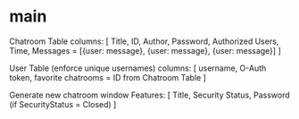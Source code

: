 # main

Chatroom Table
columns: [ Title, ID, Author, Password, Authorized Users, Time, Messages = [{user: message}, {user: message}, {user: message}] ]

User Table (enforce unique usernames)
columns: [ username, O-Auth token, favorite chatrooms = ID from Chatroom Table ]



Generate new chatroom window
Features: [ Title, Security Status, Password (if SecurityStatus = Closed) ]

